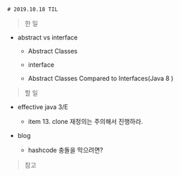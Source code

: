     # 2019.10.18 TIL

> 한 일

- abstract vs interface

  - Abstract Classes

  - interface

  - Abstract Classes Compared to Interfaces(Java 8 )

> 할 일

- effective java 3/E
    - item 13. clone 재정의는 주의해서 진행하라.

- blog
    - hashcode 충돌을 막으려면?

> 참고
